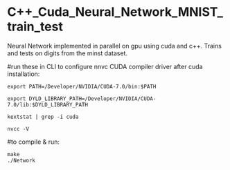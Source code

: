 C++_Cuda_Neural_Network_MNIST_train_test
===================

Neural Network implemented in parallel on gpu using cuda and c++. Trains and tests on digits from the minst dataset.


#run these in CLI to configure nnvc CUDA compiler driver after cuda installation:
```
export PATH=/Developer/NVIDIA/CUDA-7.0/bin:$PATH

export DYLD_LIBRARY_PATH=/Developer/NVIDIA/CUDA-7.0/lib:$DYLD_LIBRARY_PATH

kextstat | grep -i cuda

nvcc -V
```

#to compile & run:
```
make
./Network
```
